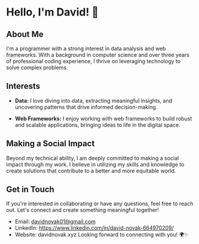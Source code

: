 # Hello, I'm David! 👋

## About Me

I'm a programmer with a strong interest in data analysis and web frameworks. With a background in computer science and over three years of professional coding experience, I thrive on leveraging technology to solve complex problems.

## Interests

- **Data:** I love diving into data, extracting meaningful insights, and uncovering patterns that drive informed decision-making.

- **Web Frameworks:** I enjoy working with web frameworks to build robust and scalable applications, bringing ideas to life in the digital space.

## Making a Social Impact

Beyond my technical ability, I am deeply committed to making a social impact through my work. I believe in utilizing my skills and knowledge to create solutions that contribute to a better and more equitable world.

## Get in Touch

If you're interested in collaborating or have any questions, feel free to reach out. Let's connect and create something meaningful together!

- Email: davidnovak01@gmail.com
- LinkedIn: https://www.linkedin.com/in/david-novak-664970209/
- Website: davidnovak.xyz
Looking forward to connecting with you! 🌍✨
